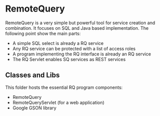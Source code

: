 RemoteQuery
===========

RemoteQuery is a very simple but powerful tool for service creation and combination. It focuses on SQL and Java based implementation. The following point show the main parts:

+ A simple SQL select is already a RQ service
+ Any RQ service can be protected with a list of access roles
+ A program implementing the RQ interface is already an RQ service
+ The RQ Servlet enables SQ services as REST services


Classes and Libs
----------------
This folder hosts the essential RQ program components:
- RemoteQuery
- RemoteQueryServlet (for a web application)
- Google GSON library


